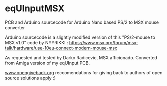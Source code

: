 # eqUInputMSX
PCB and Arduino sourcecode for Arduino Nano based PS/2 to MSX mouse converter

Arduino sourcecode is a slightly modified version of this "PS/2-mouse to MSX v1.0" code by  NYYRIKKI : https://www.msx.org/forum/msx-talk/hardware/use-10eu-connect-modern-mouse-msx

As requested and tested by Darko Radicevic, MSX afficionado. Converted from Amiga version of my eqUInput PCB.

www.opengiveback.org reccomendations for giving back to authors of open source solutions apply :)
